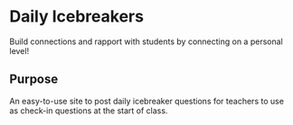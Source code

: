 # Daily Icebreakers
Build connections and rapport with students by connecting on a personal level!

## Purpose
An easy-to-use site to post daily icebreaker questions for teachers to use as check-in questions at the start of class. 